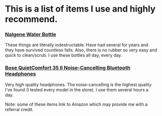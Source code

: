 # This is a list of items I use and highly recommend.

### [Nalgene Water Bottle](https://amzn.to/3cW1ZRk)
These things are literally indestructable. Have had several for years and they have survived countless falls. Also, there is no rubber so very easy and quick to clean/scrub.
I use these bottles all day, every day.

### [Bose QuietComfort 35 II Noise-Cancelling Bluetooth Headphones](https://amzn.to/3tzYXsE)
Very high quality headphones. The noise-cancelling is the highest quality I've found (I tested every model in the store).
I use them several hours a day.

Note: some of these items link to Amazon which may provide me with a referral credit.
